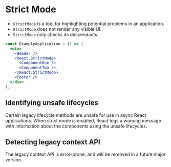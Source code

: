 # Strict Mode

- `StrictMode` is a tool for highlighting potential problems in an application.
- `StrictMode` does not render any visible UI.
- `StrictMode` only checks its descendants.

```jsx
const ExampleApplication = () => (
  <div>
    <Header />
    <React.StrictMode>
      <ComponentOne />
      <ComponentTwo />
    </React.StrictMode>
    <Footer />
  </div>
);
```

## Identifying unsafe lifecycles

Certain legacy lifecycle methods are unsafe for use in async React applications. When strict mode is enabled, React logs a warning message with information about the components using the unsafe lifecycles.

## Detecting legacy context API

The legacy context API is error-prone, and will be removed in a future major version.
